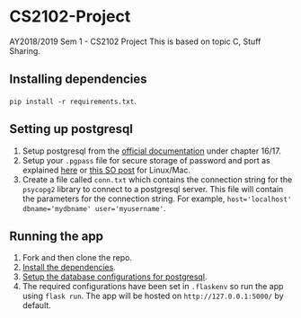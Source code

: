 # CS2102-Project
AY2018/2019 Sem 1 - CS2102 Project
This is based on topic C, Stuff Sharing.

## Installing dependencies
`pip install -r requirements.txt`.

## Setting up postgresql
1. Setup postgresql from the [official documentation](https://www.postgresql.org/docs/10/static/index.html) under chapter 16/17.
1. Setup your `.pgpass` file for secure storage of password and port as explained [here](https://www.postgresql.org/docs/9.3/static/libpq-pgpass.html) or [this SO post](https://stackoverflow.com/questions/28800880/python-connect-to-postgresql-with-libpq-pgpass)  for Linux/Mac.
1. Create a file called `conn.txt` which contains the connection string for the `psycopg2` library to connect to a postgresql server. This file will contain the parameters for the connection string. For example, `host='localhost' dbname='mydbname' user='myusername'`.

## Running the app
1. Fork and then clone the repo.
1. [Install the dependencies](#Installing-dependencies).
1. [Setup the database configurations for postgresql](#Setting-up-postgresql).
1. The required configurations have been set in `.flaskenv` so run the app using `flask run`. The app will be hosted on `http://127.0.0.1:5000/` by default.
